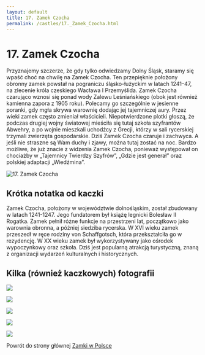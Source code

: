 ```yaml
---
layout: default
title: 17. Zamek Czocha
permalink: /castles/17._Zamek_Czocha.html
---
```


# 17. Zamek Czocha

Przyznajemy szczerze, że gdy tylko odwiedzamy Dolny Śląsk, staramy się wpaść choć na chwilę na Zamek Czocha. Ten przepięknie położony obronny zamek powstał na pograniczu śląsko-łużyckim w latach 1241–47, na zlecenie króla czeskiego Wacława I Przemyślida. Zamek Czocha czarująco wznosi się ponad wody Zalewu Leśniańskiego (obok jest również kamienna zapora z 1905 roku). Polecamy go szczególnie w jesienne poranki, gdy mgła skrywa warownię dodając jej tajemniczej aury. Przez wieki zamek często zmieniał właścicieli. Niepotwierdzone plotki głoszą, że podczas drugiej wojny światowej mieściła się tutaj szkoła szyfrantów Abwehry, a po wojnie mieszkali uchodźcy z Grecji, którzy w sali rycerskiej trzymali zwierzęta gospodarskie. Dziś Zamek Czocha czaruje i zachwyca. A jeśli nie straszne są Wam duchy i zjawy, można tutaj zostać na noc. Bardzo możliwe, że już znacie z widzenia Zamek Czocha, ponieważ występował on chociażby w „Tajemnicy Twierdzy Szyfrów”, „Gdzie jest generał” oraz polskiej adaptacji „Wiedźmina”.

![17. Zamek Czocha](https://hasajacezajace.com/wp-content/uploads/2020/04/DSC03115.jpg)

## Krótka notatka od kaczki

Zamek Czocha, położony w województwie dolnośląskim, został zbudowany w latach 1241-1247. Jego fundatorem był książę legnicki Bolesław II Rogatka. Zamek pełnił różne funkcje na przestrzeni lat, początkowo jako warownia obronna, a później siedziba rycerska. W XVI wieku zamek przeszedł w ręce rodziny von Schaffgotsch, która przekształciła go w rezydencję. W XX wieku zamek był wykorzystywany jako ośrodek wypoczynkowy oraz szkoła. Dziś jest popularną atrakcją turystyczną, znaną z organizacji wydarzeń kulturalnych i historycznych.

## Kilka (również kaczkowych) fotografii

![](https://polskazachwyca.pl/wp-content/uploads/2017/08/Zamek-Czocha-e1502359201140.jpg)

![](https://i.ytimg.com/vi/UZKKGOAuScE/maxresdefault.jpg)

![](https://i.nocimg.pl/polskazdrona/zdjecia/fullhd/foto-167-zamek-czocha-9.jpg)

![](https://i.nocimg.pl/polskazdrona/zdjecia/fullhd/foto-167-zamek-czocha-5.jpg)

![](https://i.wpimg.pl/1136x/filerepo.grupawp.pl/api/v1/display/embed/d717cf1b-0d2a-4857-95d1-68d3c0d07d25)

Powrót do strony głównej [Zamki w Polsce](../index.md)

